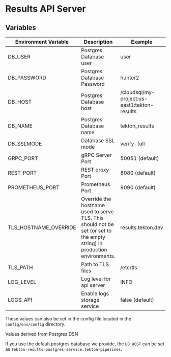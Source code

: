 # Results API Server

## Variables

| Environment Variable  | Description                                                                                                              | Example                                      |
|-----------------------|--------------------------------------------------------------------------------------------------------------------------|----------------------------------------------|
| DB_USER               | Postgres Database user                                                                                                   | user                                         |
| DB_PASSWORD           | Postgres Database Password                                                                                               | hunter2                                      |
| DB_HOST               | Postgres Database host                                                                                                   | /cloudsql/my-project:us-east1:tekton-results |
| DB_NAME               | Postgres Database name                                                                                                   | tekton_results                               |
| DB_SSLMODE            | Database SSL mode                                                                                                        | verify-full                                  |
| GRPC_PORT             | gRPC Server Port                                                                                                         | 50051 (default)                              |
| REST_PORT             | REST proxy Port                                                                                                          | 8080  (default)                              |
| PROMETHEUS_PORT       | Prometheus Port                                                                                                          | 9090  (default)                              |
| TLS_HOSTNAME_OVERRIDE | Override the hostname used to serve TLS. This should not be set (or set to the empty string) in production environments. | results.tekton.dev                           |
| TLS_PATH              | Path to TLS files                                                                                                        | /etc/tls                                     |
| LOG_LEVEL            | Log level for api server   | INFO                                         |
| LOGS_API              | Enable logs storage service                                                                                              | false (default)                              |

These values can also be set in the config file located in the `config/env/config` directory.

Values derived from Postgres DSN

If you use the default postgres database we provide, the `DB_HOST` can be set as `tekton-results-postgres-service.tekton-pipelines`.
